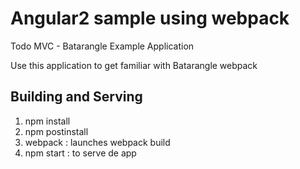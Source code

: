 # Angular2 sample using webpack
Todo MVC - Batarangle Example Application

Use this application to get familiar with Batarangle webpack

## Building and Serving
1. npm install
2. npm postinstall
3. webpack    : launches webpack build
4. npm start  : to serve de app
